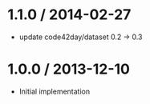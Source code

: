 
1.1.0 / 2014-02-27
==================

 * update code42day/dataset 0.2 -> 0.3

1.0.0 / 2013-12-10
==================

 * Initial implementation

